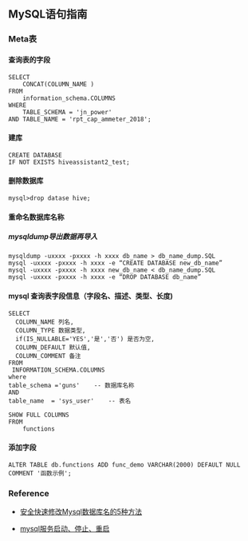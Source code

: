 ## MySQL语句指南

### Meta表

#### 查询表的字段

```mysql
SELECT
    CONCAT(COLUMN_NAME )
FROM
    information_schema.COLUMNS
WHERE
    TABLE_SCHEMA = 'jn_power'
AND TABLE_NAME = 'rpt_cap_ammeter_2018';
```





#### 建库

```mysql
CREATE DATABASE
IF NOT EXISTS hiveassistant2_test;
```



#### 删除数据库

```mysql
mysql>drop datase hive;
```





#### 重命名数据库名称

#####  **mysqldump导出数据再导入**

```mysql
mysqldump -uxxxx -pxxxx -h xxxx db_name > db_name_dump.SQL
mysql -uxxxx -pxxxx -h xxxx -e “CREATE DATABASE new_db_name”
mysql -uxxxx -pxxxx -h xxxx new_db_name < db_name_dump.SQL
mysql -uxxxx -pxxxx -h xxxx -e “DROP DATABASE db_name”
```



#### mysql 查询表字段信息（字段名、描述、类型、长度)

```mysql
SELECT 
  COLUMN_NAME 列名, 
  COLUMN_TYPE 数据类型, 
  if(IS_NULLABLE='YES','是','否') 是否为空,
  COLUMN_DEFAULT 默认值,
  COLUMN_COMMENT 备注
FROM 
 INFORMATION_SCHEMA.COLUMNS 
where 
table_schema ='guns'    -- 数据库名称 
AND 
table_name  = 'sys_user'    -- 表名
```



```mysql
SHOW FULL COLUMNS 
FROM
	functions
```



#### 添加字段

```mysql
ALTER TABLE db.functions ADD func_demo VARCHAR(2000) DEFAULT NULL COMMENT '函数示例';
```











### Reference

- [安全快速修改Mysql数据库名的5种方法](https://m.jb51.net/article/49293.htm)

- [mysql服务启动、停止、重启](https://www.cnblogs.com/lhj588/p/3268614.html)



